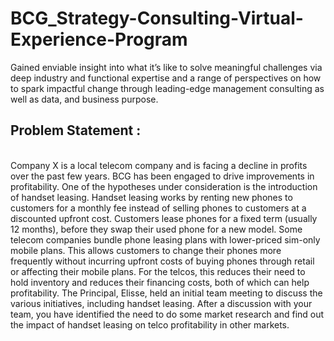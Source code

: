 # BCG_Strategy-Consulting-Virtual-Experience-Program
Gained enviable insight into what it’s like to solve meaningful challenges via deep industry and functional expertise and a range of perspectives on how to spark impactful change through leading-edge management consulting as well as data, and business purpose.


## Problem Statement : 
<br>Company X is a local telecom company and is facing a decline in profits over the past few years. BCG has been engaged to drive improvements in profitability. One of the hypotheses under consideration is the introduction of handset leasing. Handset leasing works by renting new phones to customers for a monthly fee instead of selling phones to customers at a discounted upfront cost. Customers lease phones for a fixed term (usually 12 months), before they swap their used phone for a new model. Some telecom companies bundle phone leasing plans with lower-priced sim-only mobile plans. This allows customers to change their phones more frequently without incurring upfront costs of buying phones through retail or affecting their mobile plans. For the telcos, this reduces their need to hold inventory and reduces their financing costs, both of which can help profitability. The Principal, Elisse, held an initial team meeting to discuss the various initiatives, including handset leasing. After a discussion with your team, you have identified the need to do some market research and find out the impact of handset leasing on telco profitability in other markets.
